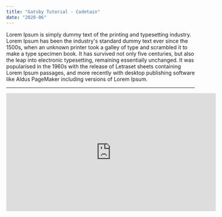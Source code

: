 ```yaml
---
title: "Gatsby Tutorial - Codetain"
date: "2020-06"
---
```


Lorem Ipsum is simply dummy text of the printing and typesetting industry. Lorem Ipsum has been the industry's standard dummy text ever
since the 1500s, when an unknown printer took a galley of type and scrambled it to make a type specimen book. It has survived not only
five centuries, but also the leap into electronic typesetting, remaining essentially unchanged. It was popularised in the 1960s with the release
of Letraset sheets containing Lorem Ipsum passages, and more recently with desktop publishing software like Aldus PageMaker including versions
of Lorem Ipsum.
___
<iframe width="560" height="315" src="https://www.youtube.com/embed/4n0xNbfJLR8" frameborder="0" allowfullscreen></iframe>
